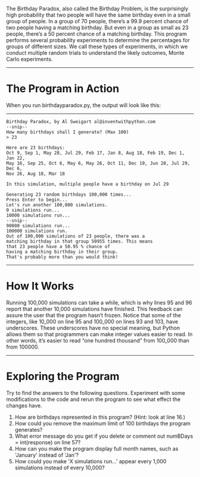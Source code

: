 The Birthday Paradox, also called the Birthday Problem, is the surprisingly high probability that two people will have the same birthday even in a small group of people. In a group of 70 people, there’s a 99.9 percent chance of two people having a matching birthday. But even in a group as small as 23 people, there’s a 50 percent chance of a matching birthday. This program performs several probability experiments to determine the percentages for groups of different sizes. We call these types of experiments, in which we conduct multiple random trials to understand the likely outcomes, Monte Carlo experiments.
___
# The Program in Action
When you run birthdayparadox.py, the output will look like this:
___
```
Birthday Paradox, by Al Sweigart al@inventwithpython.com
--snip--
How many birthdays shall I generate? (Max 100)
> 23

Here are 23 birthdays:
Oct 9, Sep 1, May 28, Jul 29, Feb 17, Jan 8, Aug 18, Feb 19, Dec 1, Jan 22,
May 16, Sep 25, Oct 6, May 6, May 26, Oct 11, Dec 19, Jun 28, Jul 29, Dec 6,
Nov 26, Aug 18, Mar 18

In this simulation, multiple people have a birthday on Jul 29

Generating 23 random birthdays 100,000 times...
Press Enter to begin...
Let's run another 100,000 simulations.
0 simulations run...
10000 simulations run...
--snip--
90000 simulations run...
100000 simulations run.
Out of 100,000 simulations of 23 people, there was a
matching birthday in that group 50955 times. This means
that 23 people have a 50.95 % chance of
having a matching birthday in their group.
That's probably more than you would think!
```
___

# How It Works
Running 100,000 simulations can take a while, which is why lines 95 and 96 report that another 10,000 simulations have finished. This feedback can assure the user that the program hasn’t frozen. Notice that some of the integers, like 10_000 on line 95 and 100_000 on lines 93 and 103, have underscores. These underscores have no special meaning, but Python allows them so that programmers can make integer values easier to read. In other words, it’s easier to read “one hundred thousand” from 100_000 than from 100000.
___
# Exploring the Program
Try to find the answers to the following questions. Experiment with some modifications to the code and rerun the program to see what effect the changes have.

1. How are birthdays represented in this program? (Hint: look at line 16.)
2. How could you remove the maximum limit of 100 birthdays the program generates?
3. What error message do you get if you delete or comment out numBDays = int(response) on line 57?
4. How can you make the program display full month names, such as 'January' instead of 'Jan'?
5. How could you make 'X simulations run...' appear every 1,000 simulations instead of every 10,000?